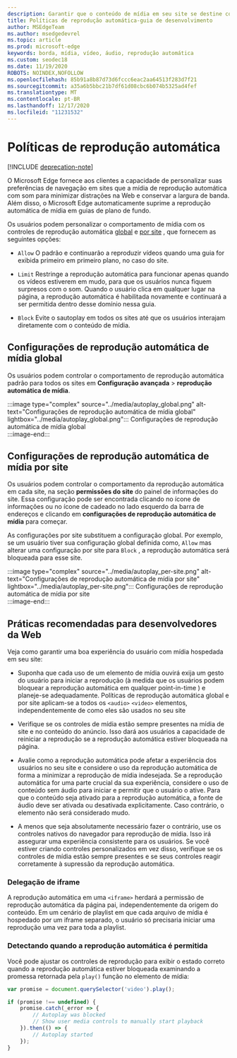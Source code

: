 ```yaml
---
description: Garantir que o conteúdo de mídia em seu site se destine conforme o esperado
title: Políticas de reprodução automática-guia de desenvolvimento
author: MSEdgeTeam
ms.author: msedgedevrel
ms.topic: article
ms.prod: microsoft-edge
keywords: borda, mídia, vídeo, áudio, reprodução automática
ms.custom: seodec18
ms.date: 11/19/2020
ROBOTS: NOINDEX,NOFOLLOW
ms.openlocfilehash: 85b91a8b87d73d6fccc6eac2aa64513f283d7f21
ms.sourcegitcommit: a35a6b5bbc21b7df61d08cbc6b074b5325ad4fef
ms.translationtype: MT
ms.contentlocale: pt-BR
ms.lasthandoff: 12/17/2020
ms.locfileid: "11231532"
---
```

# Políticas de reprodução automática  

[!INCLUDE [deprecation-note](../../includes/legacy-edge-note.md)]  

O Microsoft Edge fornece aos clientes a capacidade de personalizar suas preferências de navegação em sites que a mídia de reprodução automática com som para minimizar distrações na Web e conservar a largura de banda.  Além disso, o Microsoft Edge automaticamente suprime a reprodução automática de mídia em guias de plano de fundo.  

Os usuários podem personalizar o comportamento de mídia com os controles de reprodução automática [global](#global-media-autoplay-settings) e [por site](#per-site-media-autoplay-settings) , que fornecem as seguintes opções:  

*   `Allow`  O padrão e continuarão a reproduzir vídeos quando uma guia for exibida primeiro em primeiro plano, no caso do site.  

*   `Limit`  Restringe a reprodução automática para funcionar apenas quando os vídeos estiverem em mudo, para que os usuários nunca fiquem surpresos com o som.  Quando o usuário clica em qualquer lugar na página, a reprodução automática é habilitada novamente e continuará a ser permitida dentro desse domínio nessa guia.  

*   `Block`  Evite o sautoplay em todos os sites até que os usuários interajam diretamente com o conteúdo de mídia.  

## Configurações de reprodução automática de mídia global  

Os usuários podem controlar o comportamento de reprodução automática padrão para todos os sites em **Configuração avançada**  >  **reprodução automática de mídia**.  

:::image type="complex" source="../media/autoplay_global.png" alt-text="Configurações de reprodução automática de mídia global" lightbox="../media/autoplay_global.png":::
   Configurações de reprodução automática de mídia global  
:::image-end:::  

## Configurações de reprodução automática de mídia por site  

Os usuários podem controlar o comportamento da reprodução automática em cada site, na seção **permissões do site** do painel de informações do site.  Essa configuração pode ser encontrada clicando no ícone de informações ou no ícone de cadeado no lado esquerdo da barra de endereços e clicando em **configurações de reprodução automática de mídia** para começar.  

As configurações por site substituem a configuração global.  Por exemplo, se um usuário tiver sua configuração global definida como, `Allow` mas alterar uma configuração por site para `Block` , a reprodução automática será bloqueada para esse site.  

:::image type="complex" source="../media/autoplay_per-site.png" alt-text="Configurações de reprodução automática de mídia por site" lightbox="../media/autoplay_per-site.png":::
   Configurações de reprodução automática de mídia por site  
:::image-end:::  

## Práticas recomendadas para desenvolvedores da Web  

Veja como garantir uma boa experiência do usuário com mídia hospedada em seu site:  

*   Suponha que cada uso de um elemento de mídia ouvirá exija um gesto do usuário para iniciar a reprodução \(à medida que os usuários podem bloquear a reprodução automática em qualquer point-in-time \) e planeje-se adequadamente.  Políticas de reprodução automática global e por site aplicam-se a todos os `<audio>` `<video>` elementos, independentemente de como eles são usados no seu site  

*   Verifique se os controles de mídia estão sempre presentes na mídia de site e no conteúdo do anúncio.  Isso dará aos usuários a capacidade de reiniciar a reprodução se a reprodução automática estiver bloqueada na página.  

*   Avalie como a reprodução automática pode afetar a experiência dos usuários no seu site e considere o uso da reprodução automática de forma a minimizar a reprodução de mídia indesejada.  Se a reprodução automática for uma parte crucial da sua experiência, considere o uso de conteúdo sem áudio para iniciar e permitir que o usuário o ative.  Para que o conteúdo seja ativado para a reprodução automática, a fonte de áudio deve ser ativada ou desativada explicitamente.  Caso contrário, o elemento não será considerado mudo.  

*   A menos que seja absolutamente necessário fazer o contrário, use os controles nativos do navegador para reprodução de mídia.  Isso irá assegurar uma experiência consistente para os usuários.  Se você estiver criando controles personalizados em vez disso, verifique se os controles de mídia estão sempre presentes e se seus controles reagir corretamente à supressão da reprodução automática.  

### Delegação de iframe  

A reprodução automática em uma `<iframe>` herdará a permissão de reprodução automática da página pai, independentemente da origem do conteúdo.  Em um cenário de playlist em que cada arquivo de mídia é hospedado por um iframe separado, o usuário só precisaria iniciar uma reprodução uma vez para toda a playlist.  

### Detectando quando a reprodução automática é permitida  

Você pode ajustar os controles de reprodução para exibir o estado correto quando a reprodução automática estiver bloqueada examinando a promessa retornada pela `play()` função no elemento de mídia:  

```javascript
var promise = document.querySelector('video').play();

if (promise !== undefined) { 
    promise.catch(_error => { 
        // Autoplay was blocked
        // Show user media controls to manually start playback
    }).then(() => { 
        // Autoplay started
    }); 
}
```  
